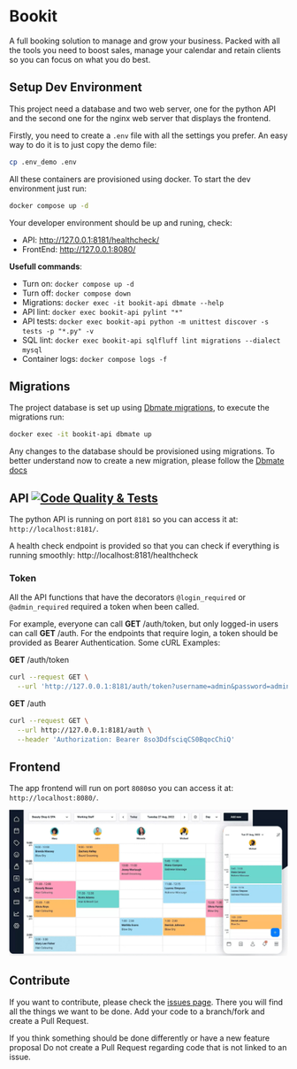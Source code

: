 # Bookit

A full booking solution to manage and grow your business.
Packed with all the tools you need to boost sales, manage your calendar and
retain clients so you can focus on what you do best.

## Setup Dev Environment

This project need a database and two web server, one for the python API and the
second one for the nginx web server that displays the frontend.

Firstly, you need to create a `.env` file with all the settings you prefer.
An easy way to do it is to just copy the demo file:

```bash
cp .env_demo .env
```

All these containers are provisioned using docker. To start the dev environment
just run:

```bash
docker compose up -d
```

Your developer environment should be up and runing, check:

- API: http://127.0.0.1:8181/healthcheck/
- FrontEnd: http://127.0.0.1:8080/

**Usefull commands**:

- Turn on: `docker compose up -d`
- Turn off: `docker compose down`
- Migrations: `docker exec -it bookit-api dbmate --help`
- API lint: `docker exec bookit-api pylint "*"`
- API tests: `docker exec bookit-api python -m unittest discover -s tests -p "*.py" -v`
- SQL lint: `docker exec bookit-api sqlfluff lint migrations --dialect mysql`
- Container logs: `docker compose logs -f`

## Migrations

The project database is set up using
[Dbmate migrations](https://github.com/amacneil/dbmate), to execute the
migrations run:

```bash
docker exec -it bookit-api dbmate up
```

Any changes to the database should be provisioned using migrations. To
better understand now to create a new migration, please follow the 
[Dbmate docs](https://github.com/amacneil/dbmate/blob/main/README.md)

## API [![Code Quality & Tests](https://github.com/mariogarridopt/bookit/actions/workflows/code-checks.yml/badge.svg?branch=master)](https://github.com/mariogarridopt/bookit/actions/workflows/code-checks.yml)

The python API is running on port `8181` so you can access it at:
`http://localhost:8181/`.

A health check endpoint is provided so that you can check if everything is
running smoothly: http://localhost:8181/healthcheck

### Token

All the API functions that have the decorators `@login_required` or `@admin_required` required a token when been called.

For example, everyone can call **GET** /auth/token, but only logged-in users can call **GET** /auth. For the endpoints that require login, a token should be provided as Bearer Authentication. Some cURL Examples:

**GET** /auth/token

```bash
curl --request GET \
  --url 'http://127.0.0.1:8181/auth/token?username=admin&password=admin'
```

**GET** /auth

```bash
curl --request GET \
  --url http://127.0.0.1:8181/auth \
  --header 'Authorization: Bearer 8so3DdfsciqCS0BqocChiQ'
```

## Frontend

The app frontend will run on port `8080`so you can access it at:
`http://localhost:8080/`.

![demo img](demo.jpg)

## Contribute

If you want to contribute, please check the [issues page](https://github.com/mariogarridopt/bookit/issues). There you will
find all the things we want to be done. Add your code to a branch/fork and
create a Pull Request.

If you think something should be done differently or have a new feature proposal
Do not create a Pull Request regarding code that is not linked to an issue.

